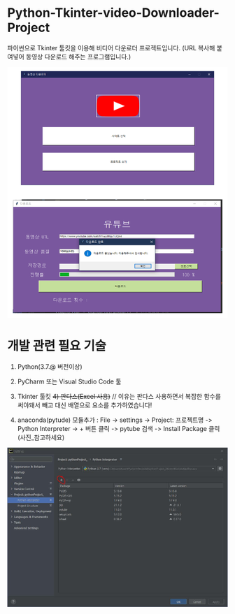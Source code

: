 # Python-Tkinter-video-Downloader-Project

파이썬으로 Tkinter 툴킷을 이용해 비디어 다운로더 프로젝트입니다.
(URL 복사해 붙여넣어 동영상 다운로드 해주는 프로그램입니다.)

![testd.png](testd.png)

# 개발 관련 필요 기술
1) Python(3.7.@ 버전이상)
2) PyCharm 또는 Visual Studio Code 툴
3) Tkinter 툴킷
~~4) 판다스(Excel 사용)~~ // 이유는 판다스 사용하면서 복잡한 함수를 써야돼서 빼고 대신 배열으로 요소를 추가하였습니다!

5) anaconda(pytude) 모듈추가 : File -> settings -> Project: 프로젝트명 -> Python Interpreter -> + 버튼 클릭 -> pytube 검색 -> Install Package 클릭
   (사진_참고하세요)

![img_1.png](img_1.png)
